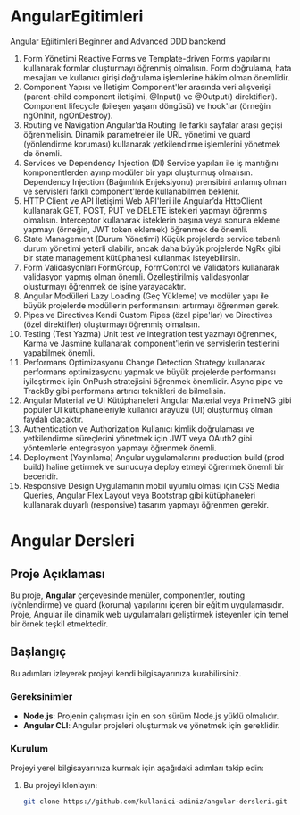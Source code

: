 # AngularEgitimleri
Angular Eğiitimleri Beginner and Advanced DDD banckend 

1. Form Yönetimi
Reactive Forms ve Template-driven Forms yapılarını kullanarak formlar oluşturmayı öğrenmiş olmalısın. Form doğrulama, hata mesajları ve kullanıcı girişi doğrulama işlemlerine hâkim olman önemlidir.
2. Component Yapısı ve İletişim
Component'ler arasında veri alışverişi (parent-child component iletişimi, @Input() ve @Output() direktifleri).
Component lifecycle (bileşen yaşam döngüsü) ve hook'lar (örneğin ngOnInit, ngOnDestroy).
3. Routing ve Navigation
Angular’da Routing ile farklı sayfalar arası geçişi öğrenmelisin.
Dinamik parametreler ile URL yönetimi ve guard (yönlendirme koruması) kullanarak yetkilendirme işlemlerini yönetmek de önemli.
4. Services ve Dependency Injection (DI)
Service yapıları ile iş mantığını komponentlerden ayırıp modüler bir yapı oluşturmuş olmalısın.
Dependency Injection (Bağımlılık Enjeksiyonu) prensibini anlamış olman ve servisleri farklı component'lerde kullanabilmen beklenir.
5. HTTP Client ve API İletişimi
Web API'leri ile Angular’da HttpClient kullanarak GET, POST, PUT ve DELETE istekleri yapmayı öğrenmiş olmalısın.
Interceptor kullanarak isteklerin başına veya sonuna ekleme yapmayı (örneğin, JWT token eklemek) öğrenmek de önemli.
6. State Management (Durum Yönetimi)
Küçük projelerde service tabanlı durum yönetimi yeterli olabilir, ancak daha büyük projelerde NgRx gibi bir state management kütüphanesi kullanmak isteyebilirsin.
7. Form Validasyonları
FormGroup, FormControl ve Validators kullanarak validasyon yapmış olman önemli.
Özelleştirilmiş validasyonlar oluşturmayı öğrenmek de işine yarayacaktır.
8. Angular Modülleri
Lazy Loading (Geç Yükleme) ve modüler yapı ile büyük projelerde modüllerin performansını artırmayı öğrenmen gerek.
9. Pipes ve Directives
Kendi Custom Pipes (özel pipe'lar) ve Directives (özel direktifler) oluşturmayı öğrenmiş olmalısın.
10. Testing (Test Yazma)
Unit test ve integration test yazmayı öğrenmek, Karma ve Jasmine kullanarak component'lerin ve servislerin testlerini yapabilmek önemli.
11. Performans Optimizasyonu
Change Detection Strategy kullanarak performans optimizasyonu yapmak ve büyük projelerde performansı iyileştirmek için OnPush stratejisini öğrenmek önemlidir.
Async pipe ve TrackBy gibi performans artırıcı teknikleri de bilmelisin.
12. Angular Material ve UI Kütüphaneleri
Angular Material veya PrimeNG gibi popüler UI kütüphaneleriyle kullanıcı arayüzü (UI) oluşturmuş olman faydalı olacaktır.
13. Authentication ve Authorization
Kullanıcı kimlik doğrulaması ve yetkilendirme süreçlerini yönetmek için JWT veya OAuth2 gibi yöntemlerle entegrasyon yapmayı öğrenmek önemli.
14. Deployment (Yayınlama)
Angular uygulamalarını production build (prod build) haline getirmek ve sunucuya deploy etmeyi öğrenmek önemli bir beceridir.
15. Responsive Design
Uygulamanın mobil uyumlu olması için CSS Media Queries, Angular Flex Layout veya Bootstrap gibi kütüphaneleri kullanarak duyarlı (responsive) tasarım yapmayı öğrenmen gerekir.
# Angular Dersleri

## Proje Açıklaması
Bu proje, **Angular** çerçevesinde menüler, componentler, routing (yönlendirme) ve guard (koruma) yapılarını içeren bir eğitim uygulamasıdır. Proje, Angular ile dinamik web uygulamaları geliştirmek isteyenler için temel bir örnek teşkil etmektedir.

## Başlangıç
Bu adımları izleyerek projeyi kendi bilgisayarınıza kurabilirsiniz.

### Gereksinimler
- **Node.js**: Projenin çalışması için en son sürüm Node.js yüklü olmalıdır.
- **Angular CLI**: Angular projeleri oluşturmak ve yönetmek için gereklidir.

### Kurulum
Projeyi yerel bilgisayarınıza kurmak için aşağıdaki adımları takip edin:

1. Bu projeyi klonlayın:
   ```bash
   git clone https://github.com/kullanici-adiniz/angular-dersleri.git
